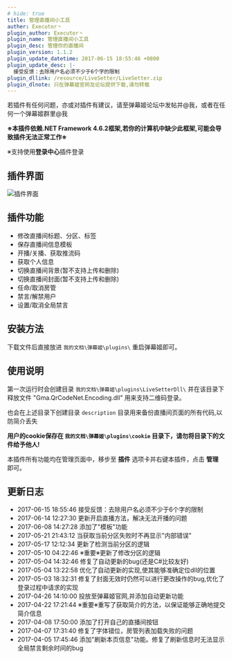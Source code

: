 ```yaml
---
# hide: true
title: 管理直播间小工具
auther: Executor丶
plugin_author: Executor丶
plugin_name: 管理直播间小工具
plugin_desc: 管理你的直播间
plugin_version: 1.1.2
plugin_update_datetime: 2017-06-15 18:55:46 +0800
plugin_update_desc: |-
  接受反馈：去除用户名必须不少于6个字的限制
plugin_dllink: /resource/LiveSetter/LiveSetter.zip
plugin_dlnote: 只在弹幕姬官网及论坛提供下载,请勿转载
---
```


若插件有任何问题，亦或对插件有建议，请至弹幕姬论坛中发帖并@我，或者在任何一个弹幕姬群里@我

**※本插件依赖.NET Framework 4.6.2框架,若你的计算机中缺少此框架,可能会导致插件无法正常工作※**

※支持使用**登录中心**插件登录

插件界面
---
<img class="shadow" src="https://www.danmuji.cn/resource/LiveSetter/preview.png" alt="插件界面" />

插件功能
---
- 修改直播间标题、分区、标签
- 保存直播间信息模板
- 开播/关播、获取推流码
- 获取个人信息
- 切换直播间背景(暂不支持上传和删除)
- 切换直播间封面(暂不支持上传和删除)
- 任命/取消房管
- 禁言/解禁用户
- 设置/取消全局禁言

安装方法
---
下载文件后直接放进 `我的文档\弹幕姬\plugins\` 重启弹幕姬即可。

使用说明
---

第一次运行时会创建目录 `我的文档\弹幕姬\plugins\LiveSetterDll\` 并在该目录下释放文件 "Gma.QrCodeNet.Encoding.dll" 用来支持二维码登录。

也会在上述目录下创建目录 `description` 目录用来备份直播间页面的所有代码,以防简介丢失

**用户的cookie保存在 `我的文档\弹幕姬\plugins\cookie` 目录下，请勿将目录下的文件给予他人!**

本插件所有功能均在管理页面中，移步至 **插件** 选项卡并右键本插件，点击 **管理** 即可。



更新日志
---
- 2017-06-15 18:55:46 接受反馈：去除用户名必须不少于6个字的限制
- 2017-06-14 12:27:30 更新开启直播方法，解决无法开播的问题
- 2017-06-08 14:27:28 添加了"模板"功能
- 2017-05-21 21:43:12 当获取当前分区失败时不再显示"内部错误"
- 2017-05-17 12:12:34 更新了检测当前分区的逻辑
- 2017-05-10 04:22:46 ※重要※更新了修改分区的逻辑
- 2017-05-04 14:32:46 修复了自动更新的bug(还是C#比较友好)
- 2017-05-04 13:22:58 优化了自动更新的实现,使其能够准确定位dll的位置
- 2017-05-03 18:32:31 修复了封面无效时仍然可以进行更改操作的bug,优化了登录过程中请求的实现
- 2017-04-26 14:10:00 投放至弹幕姬官网,并添加自动更新功能
- 2017-04-22 17:21:44 ※重要※重写了获取简介的方法，以保证能够正确地提交简介信息
- 2017-04-08 17:50:00 添加了打开自己的直播间按钮
- 2017-04-07 17:31:40 修复了字体错位，房管列表加载失败的问题
- 2017-04-05 17:45:46 添加"刷新本页信息"功能。修复了刷新信息时无法显示全局禁言剩余时间的bug
